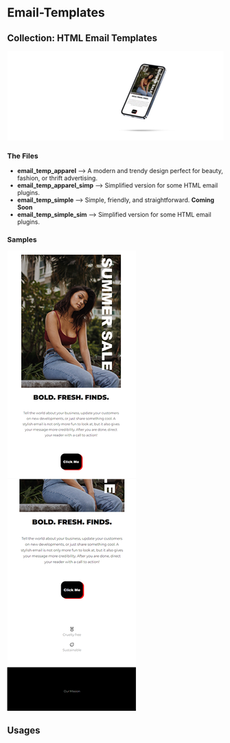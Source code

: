 # Email-Templates

## Collection: HTML Email Templates
![email_temp_apparel](img/smartmockups_m30nyhbi.jpg)
### The Files

- **email_temp_apparel** --> A modern and trendy design perfect for beauty, fashion, or thrift advertising.
- **email_temp_apparel_simp** --> Simplified version for some HTML email plugins. 
- **email_temp_simple** --> Simple, friendly, and straightforward. **Coming Soon**
- **email_temp_simple_sim** --> Simplified version for some HTML email plugins. 


### Samples
![email_temp_apparel](img/sample.png)  ![email_temp_apparel](img/sample_2.png)

## Usages



